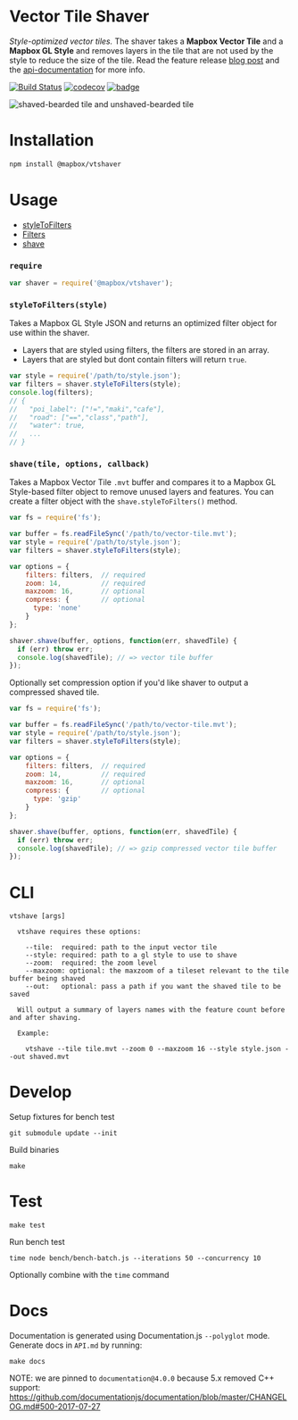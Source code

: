 # Vector Tile Shaver

*Style-optimized vector tiles.* The shaver takes a **Mapbox Vector Tile** and a **Mapbox GL Style** and removes layers in the tile that are not used by the style to reduce the size of the tile. Read the feature release [blog post](https://www.mapbox.com/blog/style-optimized-vector-tiles/) and the [api-documentation](https://www.mapbox.com/api-documentation/#retrieve-tiles) for more info.

[![Build Status](https://travis-ci.com/mapbox/vtshaver.svg?branch=master)](https://travis-ci.com/mapbox/vtshaver)
[![codecov](https://codecov.io/gh/mapbox/vtshaver/branch/master/graph/badge.svg)](https://codecov.io/gh/mapbox/vtshaver)
[![badge](https://mapbox.s3.amazonaws.com/cpp-assets/node-cpp-skel-badge_blue.svg)](https://github.com/mapbox/node-cpp-skel)

![shaved-bearded tile and unshaved-bearded tile](https://user-images.githubusercontent.com/1943001/37542004-e49656b6-2919-11e8-9635-db1b47fcd0fa.jpg)

# Installation

```bash
npm install @mapbox/vtshaver
```

# Usage

* [styleToFilters](API-JavaScript.md#styletofilters)
* [Filters](API-CPP.md#filters)
* [shave](API-CPP.md#shave)

### `require`

```javascript
var shaver = require('@mapbox/vtshaver');
```

### `styleToFilters(style)`

Takes a Mapbox GL Style JSON and returns an optimized filter object for use within the shaver.
- Layers that are styled using filters, the filters are stored in an array.
- Layers that are styled but dont contain filters will return `true`.

```javascript
var style = require('/path/to/style.json');
var filters = shaver.styleToFilters(style);
console.log(filters);
// {
//   "poi_label": ["!=","maki","cafe"],
//   "road": ["==","class","path"],
//   "water": true,
//   ...
// }
```

### `shave(tile, options, callback)`

Takes a Mapbox Vector Tile `.mvt` buffer and compares it to a Mapbox GL Style-based filter object to remove unused layers and features. You can create a filter object with the `shave.styleToFilters()` method.

```javascript
var fs = require('fs');

var buffer = fs.readFileSync('/path/to/vector-tile.mvt');
var style = require('/path/to/style.json');
var filters = shaver.styleToFilters(style);

var options = {
    filters: filters,  // required
    zoom: 14,          // required
    maxzoom: 16,       // optional
    compress: {        // optional
      type: 'none'
    }
};

shaver.shave(buffer, options, function(err, shavedTile) {
  if (err) throw err;
  console.log(shavedTile); // => vector tile buffer
});
```

Optionally set compression option if you'd like shaver to output a compressed shaved tile.
```javascript
var fs = require('fs');

var buffer = fs.readFileSync('/path/to/vector-tile.mvt');
var style = require('/path/to/style.json');
var filters = shaver.styleToFilters(style);

var options = {
    filters: filters,  // required
    zoom: 14,          // required
    maxzoom: 16,       // optional
    compress: {        // optional
      type: 'gzip'
    }
};

shaver.shave(buffer, options, function(err, shavedTile) {
  if (err) throw err;
  console.log(shavedTile); // => gzip compressed vector tile buffer
});
```

# CLI
```
vtshave [args]

  vtshave requires these options:

    --tile:  required: path to the input vector tile
    --style: required: path to a gl style to use to shave
    --zoom:  required: the zoom level
    --maxzoom: optional: the maxzoom of a tileset relevant to the tile buffer being shaved
    --out:   optional: pass a path if you want the shaved tile to be saved

  Will output a summary of layers names with the feature count before and after shaving.

  Example:

    vtshave --tile tile.mvt --zoom 0 --maxzoom 16 --style style.json --out shaved.mvt
```

# Develop

Setup fixtures for bench test

```
git submodule update --init
```

Build binaries

```
make
```

# Test

```
make test
```

Run bench test

```
time node bench/bench-batch.js --iterations 50 --concurrency 10
```

Optionally combine with the `time` command

# Docs

Documentation is generated using Documentation.js `--polyglot` mode. Generate docs in `API.md` by running:

```
make docs
```

NOTE: we are pinned to `documentation@4.0.0` because 5.x removed C++ support: https://github.com/documentationjs/documentation/blob/master/CHANGELOG.md#500-2017-07-27
